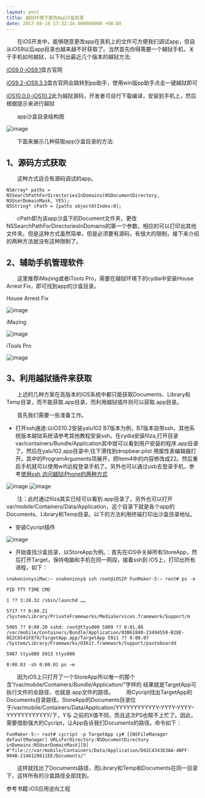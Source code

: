 ```yaml
---
layout: post
title: 越狱环境下查找App沙盒目录
date: 2017-08-16 17:32:24.000000000 +08:00
---
```



&emsp;&emsp;在iOS开发中，能够随意更改app在真机上的文件可方便我们调试app，但自从iOS9以后app目录也越来越不好获取了。当然首先你得需要一个越狱手机，关于手机如何越狱，以下列出最近几个版本的越狱方法:

[iOS9.0-iOS9.1](http://9.pangu.io/)盘古官网

[iOS9.2-iOS9.3.3](http://www.pangu.io/?flag=cn)盘古官网会跳转到pp助手，使用win版pp助手点击一键越狱即可

[iOS10.0.0-iOS10.2](https://github.com/kpwn/yalu102)此为越狱源码，开发者可自行下载编译，安装到手机上，然后根据提示来进行越狱

&emsp;&emsp;app沙盒目录结构图

![image](https://developer.apple.com/library/content/documentation/FileManagement/Conceptual/FileSystemProgrammingGuide/art/ios_app_layout_2x.png)

&emsp;&emsp;下面来展示几种获取app沙盒目录的方法:

1、源码方式获取
---
&emsp;&emsp;这种方式适合有源码调试的app。
```objc
NSArray* paths = NSSearchPathForDirectoriesInDomains(NSDocumentDirectory, NSUserDomainMask, YES);
NSString* cPath = [paths objectAtIndex:0];
```
&emsp;&emsp;cPath即为该app沙盒下的Document文件夹，更改NSSearchPathForDirectoriesInDomains的第一个参数，相应的可以打印出其他文件夹。但是这种方式虽然简单，但是必须要有源码，有很大的限制，接下来介绍的两种方法就没有这种限制了。

2、辅助手机管理软件
---
&emsp;&emsp;这里推荐iMazing或者iTools Pro，需要在越狱环境下的cydia中安装House Arrest Fix，即可找到app的沙盒目录。

House Arrest Fix

![image](http://wx3.sinaimg.cn/mw690/a9a6744agy1filinurxcvj20ku112jus.jpg)

iMazing

![image](http://wx2.sinaimg.cn/mw690/a9a6744agy1filiho25ljj211g0nnjy7.jpg)

iTools Pro

![image](http://wx1.sinaimg.cn/mw690/a9a6744agy1filii2o5mdj20rs0hrwk1.jpg)

3、利用越狱插件来获取
---
&emsp;&emsp;上述的几种方案在高版本的iOS系统中都只能获取Documents、Library和Temp目录，而不能获取.app目录，而利用越狱插件则可以获取.app目录。

&emsp;&emsp;首先我们需要一些准备工作。

* 打开ssh通道:以iOS10.2安装yalu102 B7版本为例，B7版本自带ssh，其他系统版本越狱系统请参考其他教程安装ssh。在cydia安装filza,打开目录var/containers/Bundle/Application其中就可以看到用户安装的程序.app目录了。然后在yalu102.app目录中,往下滑找到dropbear.plist 用属性表编辑器打开。其中的ProgramArguments项展开，把ltem4中的内容修改成22。然后重启手机就可以使用wifi远程登录手机了。另外也可以通过usb去登录手机，参考[使用ssh 访问越狱iPhone的两种方式](http://blog.csdn.net/woaizijiheni/article/details/49181295)

![image](http://wx1.sinaimg.cn/mw690/a9a6744agy1filki4gzesj20ku112aew.jpg)
![image](http://www.fengimg.com/data/attachment/forum/201702/01/215808a7pejtvto1t21m7t.png)

&emsp;&emsp;注：此时通过filza其实已经可以看到.app目录了，另外也可以打开     var/mobile/Containers/Data/Application，这个目录下就是各个app的Documents、Library和Temp目录。以下的方法利用终端打印出沙盒目录地址。

* 安装Cycript插件

![image](http://wx1.sinaimg.cn/mw690/a9a6744agy1filkyjvq85j20ku112wkk.jpg)

* 开始查找沙盒目录，以StoreApp为例。：首先在iOS中关掉所有StoreApp，然后打开Target，保持电脑和手机在同一网段，接着ssh到 iOS上，打印出所有进程，如下：

```
snakeninnysiMac:~ snakeninny$ ssh root@iOSIP FunMaker-5:~ root# ps -e

PID TTY TIME CMD

1 ?? 3:28.32 /sbin/launchd ……

5717 ?? 0:00.21 /System/Library/PrivateFrameworks/MediaServices.framework/Support/m

5905 ?? 0:00.20 sshd: root@ttys000 5909 ?? 0:01.86 /var/mobile/Containers/Bundle/Application/03B61840-23494559-B28E-0E2C6541F879/TargetApp.app/TargetApp 5911 ?? 0:00.07 /System/Library/Frameworks/UIKit.framework/Support/pasteboardd

5907 ttys000 5913 ttys000

0:00.03 -sh 0:00.01 ps –e
```

&emsp;&emsp;因为iOS上只打开了一个StoreApp所以唯一的那个含“/var/mobile/Containers/Bundle/Application/”字样的 结果就是TargetApp可执行文件的全路径，也就是.app文件的路径。
&emsp;&emsp;用Cycript找出TargetApp的Documents目录路径。StoreApp的Documents目录位 于/var/mobile/Containers/Data/Application/YYYYYYYYYYYY-YYYY-YYYY–YYYYYYYYYYYY/下，Y与 之前的X值不同，而且这次PS也帮不上忙了。因此， 需要借助强大的Cycript，让App告诉我们Documents的路径。命令如下：

```
FunMaker-5:~ root# cycript -p TargetApp cy# [[NSFileManager defaultManager] URLsForDirectory:NSDocumentDirectory inDomains:NSUserDomainMask][0] 
#"file:///var/mobile/Containers/Data/Application/D41C434363AA-4BFF-904B-2146128611EE/Documents/"
```

&emsp;&emsp;这样就找出了Documents路径，而Library和Temp和Documents在同一目录下，这样所有的沙盒路径全部找到。




参考书籍:iOS应用逆向工程
